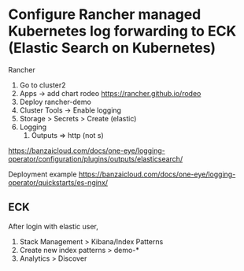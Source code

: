 # Configure Rancher managed Kubernetes log forwarding to ECK (Elastic Search on Kubernetes)

Rancher
1. Go to cluster2
2. Apps -> add chart rodeo https://rancher.github.io/rodeo
3. Deploy rancher-demo
4. Cluster Tools -> Enable logging
5. Storage > Secrets > Create (elastic)
6. Logging 
    1. Outputs => http (not s) 

https://banzaicloud.com/docs/one-eye/logging-operator/configuration/plugins/outputs/elasticsearch/

Deployment example
https://banzaicloud.com/docs/one-eye/logging-operator/quickstarts/es-nginx/



## ECK 

After login with elastic user,

1. Stack Management > Kibana/Index Patterns
2. Create new index patterns > demo-*
3. Analytics > Discover



